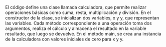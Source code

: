 El código define una clase llamada calculadora, que permite realizar operaciones básicas 
como suma, resta, multiplicación y división. En el constructor de la clase, se inicializan dos variables, x y y, 
que representan las variables. Cada método correspondiente a una operación toma dos argumentos, 
realiza el cálculo y almacena el resultado en la variable resultado, que luego se devuelve. En el método main, 
se crea una instancia de la calculadora con valores iniciales de cero para x y y.
